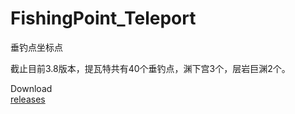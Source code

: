 # FishingPoint_Teleport
垂钓点坐标点

截止目前3.8版本，提瓦特共有40个垂钓点，渊下宫3个，层岩巨渊2个。


Download<br>
[releases](https://github.com/ec-to/FishingPoint_Teleport/releases)
